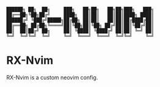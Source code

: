 ```
██████╗ ██╗  ██╗     ███╗   ██╗██╗   ██╗██╗███╗   ███╗
██╔══██╗╚██╗██╔╝     ████╗  ██║██║   ██║██║████╗ ████║
██████╔╝ ╚███╔╝█████╗██╔██╗ ██║██║   ██║██║██╔████╔██║
██╔══██╗ ██╔██╗╚════╝██║╚██╗██║╚██╗ ██╔╝██║██║╚██╔╝██║
██║  ██║██╔╝ ██╗     ██║ ╚████║ ╚████╔╝ ██║██║ ╚═╝ ██║
╚═╝  ╚═╝╚═╝  ╚═╝     ╚═╝  ╚═══╝  ╚═══╝  ╚═╝╚═╝     ╚═╝
```
# RX-Nvim

RX-Nvim is a custom neovim config.



                                                      



